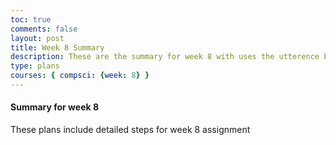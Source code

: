 ```yaml
---
toc: true
comments: false
layout: post
title: Week 8 Summary
description: These are the summary for week 8 with uses the utterence bot
type: plans
courses: { compsci: {week: 8} }
---
```



#### Summary for week 8
These plans include detailed steps for week 8 assignment

<script src="https://utteranc.es/client.js"
    repo="srivaidyas/student2.0"
    issue-term="pathname"
    label="comments"
    theme="github-light"
    crossorigin="anonymous"
    async>
</script>


